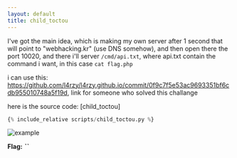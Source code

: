 ```yaml
---
layout: default
title: child_toctou
---
```




I've got the main idea, which is making my own server after 1 second that will point to "webhacking.kr" (use DNS somehow), and then open there the port 10020, and there i'll server `/cmd/api.txt`, where api.txt contain the command i want, in this case `cat flag.php`

i can use this: https://github.com/l4rzy/l4rzy.github.io/commit/0f9c7f5e53ac9693351bf6cdb955010748a5f19d, link for someone who solved this challange

here is the source code: [child_toctou]
```python
{% include_relative scripts/child_toctou.py %}
```


![example](./images/child_toctou.png)


**Flag:** ***``*** 
